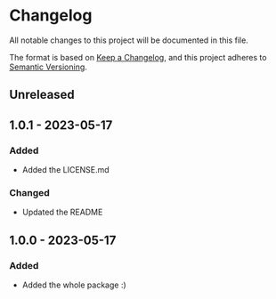 # Changelog

All notable changes to this project will be documented in this file.

The format is based on [Keep a Changelog](https://keepachangelog.com/en/1.0.0/),
and this project adheres to [Semantic Versioning](https://semver.org/spec/v2.0.0.html).

## Unreleased

## 1.0.1 - 2023-05-17
### Added
- Added the LICENSE.md

### Changed
- Updated the README

## 1.0.0 - 2023-05-17
### Added
- Added the whole package :)
